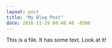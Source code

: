 ```yaml
---
layout: post
title: "My Blog Post"
date: 2016-11-29 08:48:48 -0500
---
```

This is a file.
It has some text.
Look at it!